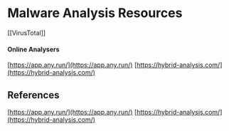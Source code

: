 # Malware Analysis Resources


[[VirusTotal]]

#### Online Analysers

[https://app.any.run/](https://app.any.run/)
[https://hybrid-analysis.com/](https://hybrid-analysis.com/)

## References

[https://app.any.run/](https://app.any.run/)
[https://hybrid-analysis.com/](https://hybrid-analysis.com/)
